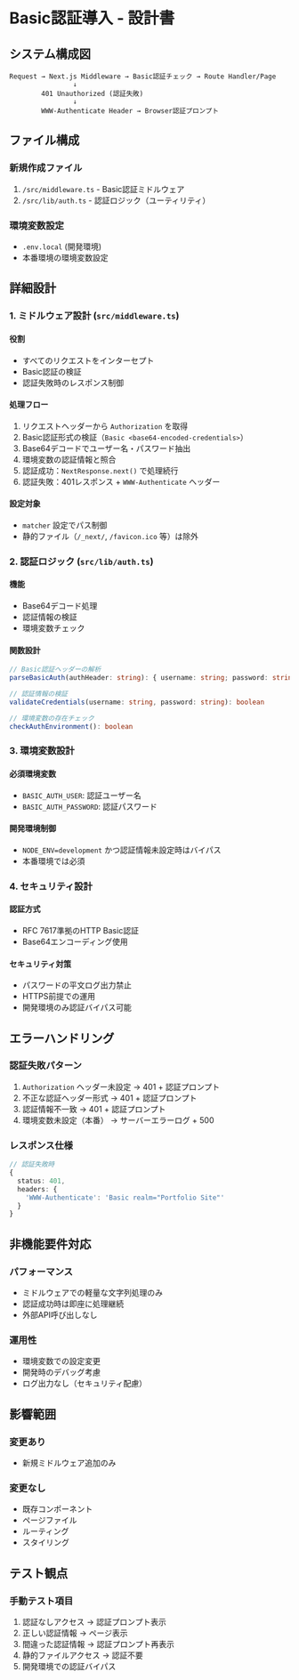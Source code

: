 # Basic認証導入 - 設計書

## システム構成図

```
Request → Next.js Middleware → Basic認証チェック → Route Handler/Page
                ↓
        401 Unauthorized (認証失敗)
                ↓
        WWW-Authenticate Header → Browser認証プロンプト
```

## ファイル構成

### 新規作成ファイル
1. `/src/middleware.ts` - Basic認証ミドルウェア
2. `/src/lib/auth.ts` - 認証ロジック（ユーティリティ）

### 環境変数設定
- `.env.local` (開発環境)
- 本番環境の環境変数設定

## 詳細設計

### 1. ミドルウェア設計 (`src/middleware.ts`)

#### 役割
- すべてのリクエストをインターセプト
- Basic認証の検証
- 認証失敗時のレスポンス制御

#### 処理フロー
1. リクエストヘッダーから `Authorization` を取得
2. Basic認証形式の検証（`Basic <base64-encoded-credentials>`）
3. Base64デコードでユーザー名・パスワード抽出
4. 環境変数の認証情報と照合
5. 認証成功：`NextResponse.next()` で処理続行
6. 認証失敗：401レスポンス + `WWW-Authenticate` ヘッダー

#### 設定対象
- `matcher` 設定でパス制御
- 静的ファイル（`/_next/`, `/favicon.ico` 等）は除外

### 2. 認証ロジック (`src/lib/auth.ts`)

#### 機能
- Base64デコード処理
- 認証情報の検証
- 環境変数チェック

#### 関数設計
```typescript
// Basic認証ヘッダーの解析
parseBasicAuth(authHeader: string): { username: string; password: string } | null

// 認証情報の検証
validateCredentials(username: string, password: string): boolean

// 環境変数の存在チェック
checkAuthEnvironment(): boolean
```

### 3. 環境変数設計

#### 必須環境変数
- `BASIC_AUTH_USER`: 認証ユーザー名
- `BASIC_AUTH_PASSWORD`: 認証パスワード

#### 開発環境制御
- `NODE_ENV=development` かつ認証情報未設定時はバイパス
- 本番環境では必須

### 4. セキュリティ設計

#### 認証方式
- RFC 7617準拠のHTTP Basic認証
- Base64エンコーディング使用

#### セキュリティ対策
- パスワードの平文ログ出力禁止
- HTTPS前提での運用
- 開発環境のみ認証バイパス可能

## エラーハンドリング

### 認証失敗パターン
1. `Authorization` ヘッダー未設定 → 401 + 認証プロンプト
2. 不正な認証ヘッダー形式 → 401 + 認証プロンプト  
3. 認証情報不一致 → 401 + 認証プロンプト
4. 環境変数未設定（本番） → サーバーエラーログ + 500

### レスポンス仕様
```typescript
// 認証失敗時
{
  status: 401,
  headers: {
    'WWW-Authenticate': 'Basic realm="Portfolio Site"'
  }
}
```

## 非機能要件対応

### パフォーマンス
- ミドルウェアでの軽量な文字列処理のみ
- 認証成功時は即座に処理継続
- 外部API呼び出しなし

### 運用性
- 環境変数での設定変更
- 開発時のデバッグ考慮
- ログ出力なし（セキュリティ配慮）

## 影響範囲

### 変更あり
- 新規ミドルウェア追加のみ

### 変更なし  
- 既存コンポーネント
- ページファイル
- ルーティング
- スタイリング

## テスト観点

### 手動テスト項目
1. 認証なしアクセス → 認証プロンプト表示
2. 正しい認証情報 → ページ表示
3. 間違った認証情報 → 認証プロンプト再表示
4. 静的ファイルアクセス → 認証不要
5. 開発環境での認証バイパス